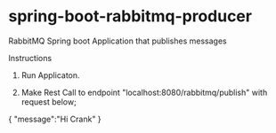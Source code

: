 # spring-boot-rabbitmq-producer
RabbitMQ Spring boot Application that publishes messages

Instructions

1. Run Applicaton.

2. Make Rest Call to endpoint "localhost:8080/rabbitmq/publish" with request below;

{
    "message":"Hi Crank"
}

